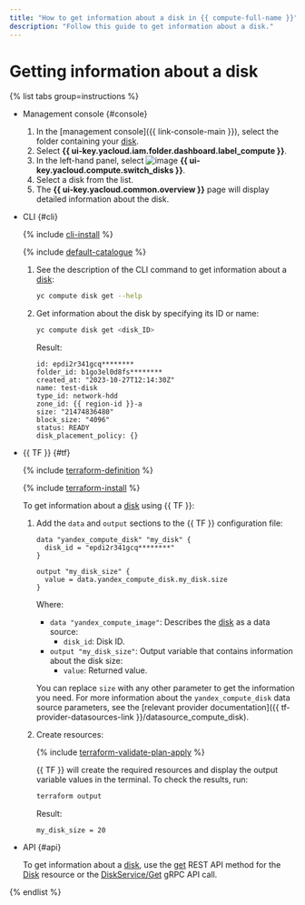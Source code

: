 ```yaml
---
title: "How to get information about a disk in {{ compute-full-name }}"
description: "Follow this guide to get information about a disk."
---
```


# Getting information about a disk

{% list tabs group=instructions %}

- Management console {#console}

  1. In the [management console]({{ link-console-main }}), select the folder containing your [disk](../../concepts/disk.md).
  1. Select **{{ ui-key.yacloud.iam.folder.dashboard.label_compute }}**.
  1. In the left-hand panel, select ![image](../../../_assets/console-icons/hard-drive.svg) **{{ ui-key.yacloud.compute.switch_disks }}**.
  1. Select a disk from the list.
  1. The **{{ ui-key.yacloud.common.overview }}** page will display detailed information about the disk.

- CLI {#cli}

  {% include [cli-install](../../../_includes/cli-install.md) %}

  {% include [default-catalogue](../../../_includes/default-catalogue.md) %}

  1. See the description of the CLI command to get information about a [disk](../../concepts/disk.md):

      ```bash
      yc compute disk get --help
      ```

  1. Get information about the disk by specifying its ID or name:

      ```bash
      yc compute disk get <disk_ID>
      ```

      Result:

      ```text
      id: epdi2r341gcq********
      folder_id: b1go3el0d8fs********
      created_at: "2023-10-27T12:14:30Z"
      name: test-disk
      type_id: network-hdd
      zone_id: {{ region-id }}-a
      size: "21474836480"
      block_size: "4096"
      status: READY
      disk_placement_policy: {}
      ```

- {{ TF }} {#tf}

  {% include [terraform-definition](../../../_tutorials/_tutorials_includes/terraform-definition.md) %}

  {% include [terraform-install](../../../_includes/terraform-install.md) %}

  To get information about a [disk](../../concepts/disk.md) using {{ TF }}:

  1. Add the `data` and `output` sections to the {{ TF }} configuration file:

      ```hcl
      data "yandex_compute_disk" "my_disk" {
        disk_id = "epdi2r341gcq********"
      }

      output "my_disk_size" {
        value = data.yandex_compute_disk.my_disk.size
      }
      ```

      Where:

      * `data "yandex_compute_image"`: Describes the [disk](../../concepts/disk.md) as a data source:
         * `disk_id`: Disk ID.
      * `output "my_disk_size"`: Output variable that contains information about the disk size:
         * `value`: Returned value.

     You can replace `size` with any other parameter to get the information you need. For more information about the `yandex_compute_disk` data source parameters, see the [relevant provider documentation]({{ tf-provider-datasources-link }}/datasource_compute_disk).

  1. Create resources:

      {% include [terraform-validate-plan-apply](../../../_tutorials/_tutorials_includes/terraform-validate-plan-apply.md) %}

      {{ TF }} will create the required resources and display the output variable values in the terminal. To check the results, run:

      ```bash
      terraform output
      ```

      Result:

      ```text
      my_disk_size = 20
      ```

- API {#api}

  To get information about a [disk](../../concepts/disk.md), use the [get](../../api-ref/Disk/get.md) REST API method for the [Disk](../../api-ref/Disk/index.md) resource or the [DiskService/Get](../../api-ref/grpc/disk_service.md#Get) gRPC API call.

{% endlist %}